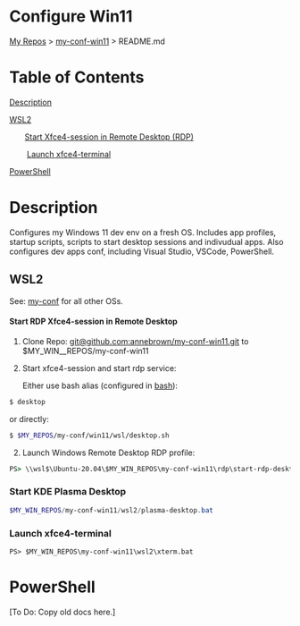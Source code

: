 # Configure Win11

[My Repos](https://github.com/annebrown/?tab=repositories) > [my-conf-win11](../README.md) > README.md

# Table of Contents

[Description](#description)        

[WSL2](#wsl2)      

       [Start Xfce4-session in Remote Desktop (RDP)](#start-rdp-xfce4-session-in-remote-desktop)     

        [Launch xfce4-terminal](#launch-xfce4-terminal)       

[PowerShell](#PowerShell)       

# Description

Configures my Windows 11 dev env on a fresh OS.    Includes app profiles, startup scripts, scripts to start desktop sessions and indivudual apps.  Also configures dev apps conf, including Visual Studio, VSCode, PowerShell.  

## WSL2

See: [my-conf](https://github.com/annebrown/my-conf) for all other OSs.

#### Start RDP Xfce4-session in Remote Desktop

1. Clone Repo: [git@github.com:annebrown/my-conf-win11.git](https://github.com/annebrown/bash-conf.git) to $MY_WIN__REPOS/my-conf-win11  

2. Start xfce4-session and start rdp service:
   
   Either use bash alias (configured in [bash](../bash/README.md)):

```bash
$ desktop
```

or directly:

```bash
$ $MY_REPOS/my-conf/win11/wsl/desktop.sh   
```

2. Launch Windows Remote Desktop RDP profile:

```bat
PS> \\wsl$\Ubuntu-20.04\$MY_WIN_REPOS\my-conf-win11\rdp\start-rdp-desktop.rdp
```

### Start KDE Plasma Desktop

```powershell
$MY_WIN_REPOS/my-conf-win11/wsl2/plasma-desktop.bat
```

### Launch xfce4-terminal

```batch
PS> $MY_WIN_REPOS\my-conf-win11\wsl2\xterm.bat
```

# PowerShell

[To Do: Copy old docs here.]